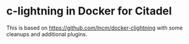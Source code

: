 # c-lightning in Docker for Citadel

This is based on https://github.com/lncm/docker-clightning with some cleanups and additional plugins.
